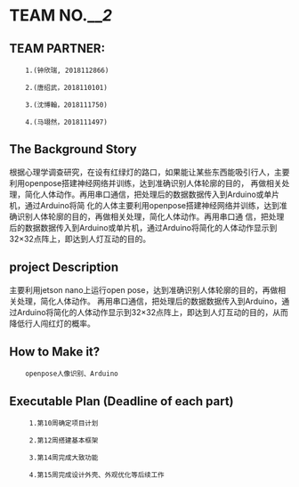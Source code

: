 # TEAM NO._______2_____

## **TEAM PARTNER:**

        1.(钟欣瑞, 2018112866)

        2.(唐绍武，2018110101)

        3.(沈博翰，2018111750)

        4.(马翊然，2018111497)

## **The Background Story**

   根据心理学调查研究，在设有红绿灯的路口，如果能让某些东西能吸引行人，主要利用openpose搭建神经网络并训练，达到准确识别人体轮廓的目的，
   再做相关处理，简化人体动作。再用串口通信，把处理后的数据数据传入到Arduino或单片机，通过Arduino将简
   化的人体主要利用openpose搭建神经网络并训练，达到准确识别人体轮廓的目的，再做相关处理，简化人体动作。再用串口通
   信，把处理后的数据数据传入到Arduino或单片机，通过Arduino将简化的人体动作显示到32×32点阵上，即达到人灯互动的目的。

## **project Description**

主要利用jetson nano上运行open pose，达到准确识别人体轮廓的目的，再做相关处理，简化人体动作。
再用串口通信，把处理后的数据数据传入到Arduino，通过Arduino将简化的人体动作显示到32×32点阵上，即达到人灯互动的目的，从而降低行人闯红灯的概率。

## **How to Make it?**

        openpose人像识别、Arduino

## **Executable Plan (Deadline of each part)**
	
	     1.第10周确定项目计划
	
	     2.第12周搭建基本框架
	
 	     3.第14周完成大致功能
	
	     4.第15周完成设计外壳、外观优化等后续工作
